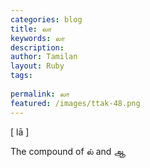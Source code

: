 ```yaml
---
categories: blog
title: லா
keywords: லா
description: 
author: Tamilan
layout: Ruby
tags: 
 
permalink: லா
featured: /images/ttak-48.png
---
```

  
[ lā ]  
  
The compound of ல் and ஆ